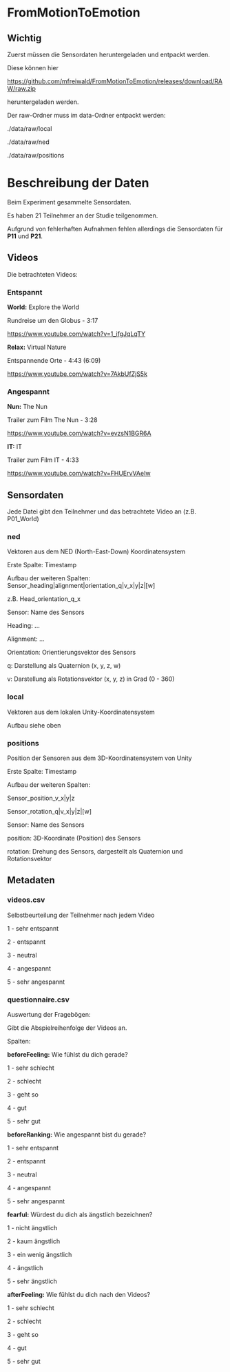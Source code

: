 # FromMotionToEmotion

## Wichtig

Zuerst müssen die Sensordaten heruntergeladen und entpackt werden.

Diese können hier 

https://github.com/mfreiwald/FromMotionToEmotion/releases/download/RAW/raw.zip 

heruntergeladen werden.

Der raw-Ordner muss im data-Ordner entpackt werden:

./data/raw/local

./data/raw/ned

./data/raw/positions


# Beschreibung der Daten

Beim Experiment gesammelte Sensordaten.

Es haben 21 Teilnehmer an der Studie teilgenommen.

Aufgrund von fehlerhaften Aufnahmen fehlen allerdings die Sensordaten für __P11__ und __P21__.


## Videos

Die betrachteten Videos:

### Entspannt

__World:__ Explore the World

Rundreise um den Globus - 3:17

https://www.youtube.com/watch?v=1_ifgJqLqTY

__Relax:__ Virtual Nature

Entspannende Orte - 4:43 (6:09)

https://www.youtube.com/watch?v=7AkbUfZjS5k


### Angespannt

__Nun:__ The Nun

Trailer zum Film The Nun - 3:28

https://www.youtube.com/watch?v=evzsN1BGR6A

__IT:__ IT

Trailer zum Film IT - 4:33 

https://www.youtube.com/watch?v=FHUErvVAeIw

## Sensordaten

Jede Datei gibt den Teilnehmer und das betrachtete Video an (z.B. P01_World)

### ned

Vektoren aus dem NED (North-East-Down) Koordinatensystem

Erste Spalte: Timestamp

Aufbau der weiteren Spalten: Sensor_heading|alignment|orientation_q|v_x|y|z|[w]

z.B. Head_orientation_q_x

Sensor: Name des Sensors

Heading: ...

Alignment: ...

Orientation: Orientierungsvektor des Sensors

q: Darstellung als Quaternion (x, y, z, w)

v: Darstellung als Rotationsvektor (x, y, z) in Grad (0 - 360)


### local

Vektoren aus dem lokalen Unity-Koordinatensystem

Aufbau siehe oben


### positions

Position der Sensoren aus dem 3D-Koordinatensystem von Unity

Erste Spalte: Timestamp

Aufbau der weiteren Spalten: 

Sensor_position_v_x|y|z

Sensor_rotation_q|v_x|y|z|[w]

Sensor: Name des Sensors

position: 3D-Koordinate (Position) des Sensors

rotation: Drehung des Sensors, dargestellt als Quaternion und Rotationsvektor


## Metadaten

### videos.csv

Selbstbeurteilung der Teilnehmer nach jedem Video

1 - sehr entspannt

2 - entspannt

3 - neutral

4 - angespannt

5 - sehr angespannt


### questionnaire.csv

Auswertung der Fragebögen:

Gibt die Abspielreihenfolge der Videos an.

Spalten:

__beforeFeeling:__ Wie fühlst du dich gerade?

1 - sehr schlecht

2 - schlecht

3 - geht so

4 - gut

5 - sehr gut


__beforeRanking:__ Wie angespannt bist du gerade?

1 - sehr entspannt

2 - entspannt

3 - neutral

4 - angespannt

5 - sehr angespannt


__fearful:__ Würdest du dich als ängstlich bezeichnen?

1 - nicht ängstlich

2 - kaum ängstlich

3 - ein wenig ängstlich

4 - ängstlich

5 - sehr ängstlich


__afterFeeling:__ Wie fühlst du dich nach den Videos?

1 - sehr schlecht

2 - schlecht

3 - geht so

4 - gut

5 - sehr gut 



